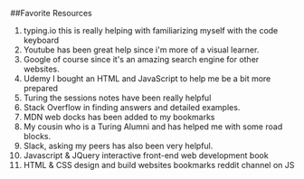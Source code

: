 ##Favorite Resources
 1. typing.io this is really helping with familiarizing myself with the code keyboard
 2. Youtube has been great help since i'm more of a visual learner.
 3. Google of course since it's an amazing search engine for other websites.
 4. Udemy I bought an HTML and JavaScript to help me be a bit more prepared
 5. Turing the sessions notes have been really helpful
6. Stack Overflow in finding answers and detailed examples.
7. MDN web docks has been added to my bookmarks
8. My cousin who is a Turing Alumni and has helped me with some road blocks.
9. Slack, asking my peers has also been very helpful.
10. Javascript & JQuery interactive front-end web development book
11. HTML & CSS design and build websites bookmarks
reddit channel on JS
